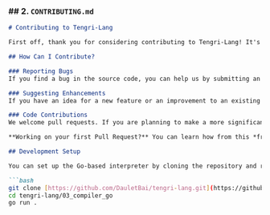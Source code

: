 
### ## 2. `CONTRIBUTING.md`

```markdown
# Contributing to Tengri-Lang

First off, thank you for considering contributing to Tengri-Lang! It's people like you that make open source such a great community.

## How Can I Contribute?

### Reporting Bugs
If you find a bug in the source code, you can help us by submitting an issue to our [GitHub Repository](https://github.com/DauletBai/tengri-lang).

### Suggesting Enhancements
If you have an idea for a new feature or an improvement to an existing one, please open an issue to discuss it.

### Code Contributions
We welcome pull requests. If you are planning to make a more significant change, please open an issue first to discuss the design and implementation with the team.

**Working on your first Pull Request?** You can learn how from this *free* series [How to Contribute to an Open Source Project on GitHub](https://egghead.io/courses/how-to-contribute-to-an-open-source-project-on-github).

## Development Setup

You can set up the Go-based interpreter by cloning the repository and running the code in the `03_compiler_go` directory.

```bash
git clone [https://github.com/DauletBai/tengri-lang.git](https://github.com/DauletBai/tengri-lang.git)
cd tengri-lang/03_compiler_go
go run .